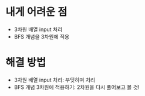 # 내게 어려운 점

- 3차원 배열 input 처리
- BFS 개념을 3차원에 적용

# 해결 방법

- 3차원 배열 input 처리: 부딪히며 처리
- BFS 개념 3차원에 적용하기: 2차원을 다시 풀어보고 볼 것!
